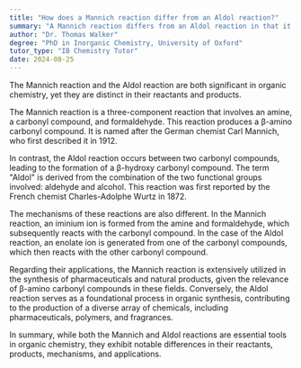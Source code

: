 ```yaml
---
title: "How does a Mannich reaction differ from an Aldol reaction?"
summary: "A Mannich reaction differs from an Aldol reaction in that it involves an amine and formaldehyde, not just carbonyl compounds."
author: "Dr. Thomas Walker"
degree: "PhD in Inorganic Chemistry, University of Oxford"
tutor_type: "IB Chemistry Tutor"
date: 2024-08-25
---
```


The Mannich reaction and the Aldol reaction are both significant in organic chemistry, yet they are distinct in their reactants and products. 

The Mannich reaction is a three-component reaction that involves an amine, a carbonyl compound, and formaldehyde. This reaction produces a β-amino carbonyl compound. It is named after the German chemist Carl Mannich, who first described it in 1912. 

In contrast, the Aldol reaction occurs between two carbonyl compounds, leading to the formation of a β-hydroxy carbonyl compound. The term "Aldol" is derived from the combination of the two functional groups involved: aldehyde and alcohol. This reaction was first reported by the French chemist Charles-Adolphe Wurtz in 1872.

The mechanisms of these reactions are also different. In the Mannich reaction, an iminium ion is formed from the amine and formaldehyde, which subsequently reacts with the carbonyl compound. In the case of the Aldol reaction, an enolate ion is generated from one of the carbonyl compounds, which then reacts with the other carbonyl compound.

Regarding their applications, the Mannich reaction is extensively utilized in the synthesis of pharmaceuticals and natural products, given the relevance of β-amino carbonyl compounds in these fields. Conversely, the Aldol reaction serves as a foundational process in organic synthesis, contributing to the production of a diverse array of chemicals, including pharmaceuticals, polymers, and fragrances.

In summary, while both the Mannich and Aldol reactions are essential tools in organic chemistry, they exhibit notable differences in their reactants, products, mechanisms, and applications.
    